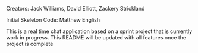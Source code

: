 Creators: Jack Williams, David Elliott, Zackery Strickland

Initial Skeleton Code: Matthew English

This is a real time chat application based on a sprint project that is currently work in progress. This README will be updated with all features once the project is complete
